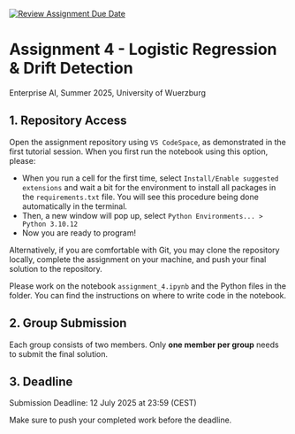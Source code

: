 [![Review Assignment Due Date](https://classroom.github.com/assets/deadline-readme-button-22041afd0340ce965d47ae6ef1cefeee28c7c493a6346c4f15d667ab976d596c.svg)](https://classroom.github.com/a/Fsr5mkxc)
# Assignment 4 - Logistic Regression & Drift Detection
Enterprise AI, Summer 2025, University of Wuerzburg

## 1. Repository Access
Open the assignment repository using `VS CodeSpace`, as demonstrated in the first tutorial session. When you first run the notebook using this option, please:
- When you run a cell for the first time, select `Install/Enable suggested extensions` and wait a bit for the environment to install all packages in the `requirements.txt` file. You will see this procedure being done automatically in the terminal. 
- Then, a new window will pop up, select `Python Environments... > Python 3.10.12`
- Now you are ready to program! 

Alternatively, if you are comfortable with Git, you may clone the repository locally, complete the assignment on your machine, and push your final solution to the repository.

Please work on the notebook `assignment_4.ipynb` and the Python files in the folder. You can find the instructions on where to write code in the notebook.

## 2. Group Submission
Each group consists of two members. Only **one member per group** needs to submit the final solution.

## 3. Deadline
Submission Deadline: 12 July 2025 at 23:59 (CEST)

Make sure to push your completed work before the deadline.

